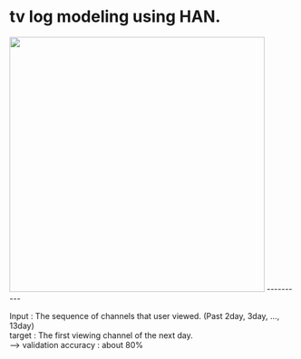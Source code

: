 tv log modeling using HAN.
======

<img src="https://github.com/SSinyu/TVLOG/blob/master/img/model_architecture.jpg" width="450"/> 
----------

Input : The sequence of channels that user viewed. (Past 2day, 3day, ..., 13day)  
target : The first viewing channel of the next day.  
--> validation accuracy : about 80%


